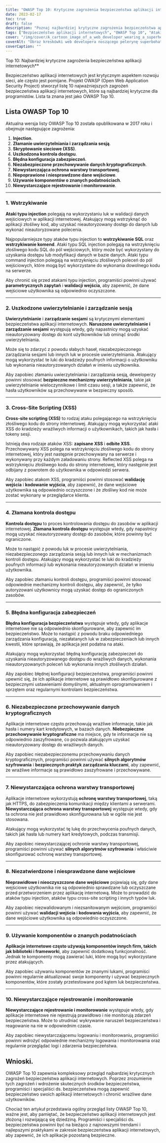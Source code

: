 ```yaml
---
title: "OWASP Top 10: Krytyczne zagrożenia bezpieczeństwa aplikacji internetowych"
date: 2023-02-17
toc: true
draft: false
description: "Poznaj najbardziej krytyczne zagrożenia bezpieczeństwa aplikacji internetowych z listy OWASP Top 10 i dowiedz się, jak się przed nimi chronić"
tags: ["Bezpieczeństwo aplikacji internetowych", "OWASP Top 10", "Ataki iniekcyjne", "Uwierzytelnianie", "Zarządzanie sesją", "Ataki XSS", "Kontrola dostępu", "Błędna konfiguracja zabezpieczeń", "Przechowywanie kryptograficzne", "Ochrona warstwy transportowej", "Walidacja wejścia", "Komponenty stron trzecich", "Rejestrowanie i monitorowanie", "Rozwój stron internetowych", "Cybersecurity", "Ochrona danych", "Bezpieczeństwo oprogramowania", "Bezpieczeństwo IT", "Środki bezpieczeństwa", "Zarządzanie ryzykiem"]
cover: "/img/cover/A_cartoon_image_of_a_web_developer_wearing_a_superhero_cape.png"
coverAlt: "Obraz kreskówki web developera noszącego pelerynę superbohatera i trzymającego tarczę. Tarcza chroni laptopa z interfejsem aplikacji internetowej na ekranie."
coverCaption: ""
---
```

 Top 10: Najbardziej krytyczne zagrożenia bezpieczeństwa aplikacji internetowych**

Bezpieczeństwo aplikacji internetowych jest krytycznym aspektem rozwoju sieci, ale często jest pomijane. Projekt OWASP (Open Web Application Security Project) stworzył listę 10 najważniejszych zagrożeń bezpieczeństwa aplikacji internetowych, które są najbardziej krytyczne dla programistów. Lista ta znana jest jako OWASP Top 10.

## Lista OWASP Top 10

Aktualna wersja listy OWASP Top 10 została opublikowana w 2017 roku i obejmuje następujące zagrożenia:

1. **Injection**.
2. **Złamanie uwierzytelniania i zarządzania sesją**.
3. **Skryptowanie sieciowe (XSS)**.
4. **Uszkodzona kontrola dostępu**.
5. **Błędna konfiguracja zabezpieczeń**.
6. **Niezabezpieczone przechowywanie danych kryptograficznych**.
7. **Niewystarczająca ochrona warstwy transportowej**.
8. **Niepoprawione i niesprawdzone dane wejściowe**.
9. **Używanie komponentów o znanych podatnościach**.
10. **Niewystarczające rejestrowanie i monitorowanie**.

______

### 1. Wstrzykiwanie

**Ataki typu injection** polegają na wykorzystaniu luk w walidacji danych wejściowych w aplikacji internetowej. Atakujący mogą wstrzyknąć do aplikacji złośliwy kod, aby uzyskać nieautoryzowany dostęp do danych lub wykonać nieautoryzowane polecenia.

Najpopularniejsze typy ataków typu injection to **wstrzykiwanie SQL** oraz **wstrzykiwanie komend**. Ataki typu SQL injection polegają na wstrzyknięciu złośliwego kodu SQL do pól wejściowych, który może być wykorzystany do uzyskania dostępu lub modyfikacji danych w bazie danych. Ataki typu command injection polegają na wstrzyknięciu złośliwych poleceń do pól wejściowych, które mogą być wykorzystane do wykonania dowolnego kodu na serwerze.

Aby chronić się przed atakami typu injection, programiści powinni używać **parametrycznych zapytań** i **walidacji wejścia**, aby zapewnić, że dane wejściowe użytkownika są odpowiednio oczyszczone.

______

### 2. Uszkodzone uwierzytelnianie i zarządzanie sesją

**Uwierzytelnianie** i **zarządzanie sesjami** są krytycznymi elementami bezpieczeństwa aplikacji internetowych. **Naruszone uwierzytelnianie i zarządzanie sesjami** występują wtedy, gdy napastnicy mogą uzyskać nieautoryzowany dostęp do kont użytkowników lub ominąć środki uwierzytelniania.

Może się to zdarzyć z powodu słabych haseł, niezabezpieczonego zarządzania sesjami lub innych luk w procesie uwierzytelniania. Atakujący mogą wykorzystać te luki do kradzieży poufnych informacji o użytkowniku lub wykonania nieautoryzowanych działań w imieniu użytkownika.

Aby zapobiec złamaniu uwierzytelniania i zarządzania sesją, deweloperzy powinni stosować **bezpieczne mechanizmy uwierzytelniania**, takie jak uwierzytelnianie wieloczynnikowe i limit czasu sesji, a także zapewnić, że hasła użytkowników są przechowywane w bezpieczny sposób.

______

### 3. Cross-Site Scripting (XSS)

**Cross-site scripting (XSS)** to rodzaj ataku polegającego na wstrzyknięciu złośliwego kodu do strony internetowej. Atakujący mogą wykorzystać ataki XSS do kradzieży wrażliwych informacji o użytkownikach, takich jak hasła i tokeny sesji.

Istnieją dwa rodzaje ataków XSS: **zapisane XSS** i **odbite XSS**. Przechowywany XSS polega na wstrzyknięciu złośliwego kodu do strony internetowej, który jest następnie przechowywany na serwerze i wykonywany przy każdym załadowaniu strony. Reflected XSS polega na wstrzyknięciu złośliwego kodu do strony internetowej, który następnie jest odbijany z powrotem do użytkownika w odpowiedzi serwera.

Aby zapobiec atakom XSS, programiści powinni stosować **walidację wejścia** i **kodowanie wyjścia**, aby zapewnić, że dane wejściowe użytkownika są odpowiednio oczyszczone i że złośliwy kod nie może zostać wykonany w przeglądarce klienta.

______

### 4. Złamana kontrola dostępu

**Kontrola dostępu** to proces kontrolowania dostępu do zasobów w aplikacji internetowej. **Złamana kontrola dostępu** występuje wtedy, gdy napastnicy mogą uzyskać nieautoryzowany dostęp do zasobów, które powinny być ograniczone.

Może to nastąpić z powodu luk w procesie uwierzytelniania, niezabezpieczonego zarządzania sesją lub innych luk w mechanizmach kontroli dostępu. Atakujący mogą wykorzystać te luki do kradzieży poufnych informacji lub wykonania nieautoryzowanych działań w imieniu użytkownika.

Aby zapobiec złamaniu kontroli dostępu, programiści powinni stosować odpowiednie mechanizmy kontroli dostępu, aby zapewnić, że tylko autoryzowani użytkownicy mogą uzyskać dostęp do ograniczonych zasobów.

______

### 5. Błędna konfiguracja zabezpieczeń

**Błędna konfiguracja bezpieczeństwa** występuje wtedy, gdy aplikacje internetowe nie są odpowiednio skonfigurowane, aby zapewnić im bezpieczeństwo. Może to nastąpić z powodu braku odpowiedniego zarządzania konfiguracją, niezałatanych luk w zabezpieczeniach lub innych kwestii, które sprawiają, że aplikacja jest podatna na ataki.

Atakujący mogą wykorzystać błędną konfigurację zabezpieczeń do uzyskania nieautoryzowanego dostępu do wrażliwych danych, wykonania nieautoryzowanych poleceń lub wykonania innych złośliwych działań.

Aby zapobiec błędnej konfiguracji bezpieczeństwa, programiści powinni upewnić się, że ich aplikacje internetowe są prawidłowo skonfigurowane z bezpiecznymi ustawieniami domyślnymi, aktualnym oprogramowaniem i sprzętem oraz regularnymi kontrolami bezpieczeństwa.

______

### 6. Niezabezpieczone przechowywanie danych kryptograficznych

Aplikacje internetowe często przechowują wrażliwe informacje, takie jak hasła i numery kart kredytowych, w bazach danych. **Niebezpieczne przechowywanie kryptograficzne** ma miejsce, gdy te informacje nie są odpowiednio zaszyfrowane, co pozwala atakującym uzyskać nieautoryzowany dostęp do wrażliwych danych.

Aby zapobiec niezabezpieczonemu przechowywaniu danych kryptograficznych, programiści powinni używać **silnych algorytmów szyfrowania** i **bezpiecznych praktyk zarządzania kluczami**, aby zapewnić, że wrażliwe informacje są prawidłowo zaszyfrowane i przechowywane.

______

### 7. Niewystarczająca ochrona warstwy transportowej

Aplikacje internetowe wykorzystują **ochronę warstwy transportowej**, taką jak HTTPS, do zabezpieczenia komunikacji między klientami a serwerami. **Niewystarczająca ochrona warstwy transportowej** występuje wtedy, gdy ta ochrona nie jest prawidłowo skonfigurowana lub w ogóle nie jest stosowana.

Atakujący mogą wykorzystać tę lukę do przechwycenia poufnych danych, takich jak hasła lub numery kart kredytowych, podczas transmisji.

Aby zapobiec niewystarczającej ochronie warstwy transportowej, programiści powinni używać **silnych algorytmów szyfrowania** i właściwie skonfigurować ochronę warstwy transportowej.

______

### 8. Niezatwierdzone i niesprawdzone dane wejściowe

**Nieprawidłowe i nieoczyszczone dane wejściowe** pojawiają się, gdy dane wejściowe użytkownika nie są odpowiednio sprawdzane lub oczyszczane przed przetworzeniem przez aplikację internetową. Może to prowadzić do ataków typu injection, ataków typu cross-site scripting i innych typów luk.

Aby zapobiec niezwalidowanym i niezsanitowanym wejściom, programiści powinni używać **walidacji wejścia** i **kodowania wyjścia**, aby zapewnić, że dane wejściowe użytkownika są odpowiednio oczyszczone.

______

### 9. Używanie komponentów o znanych podatnościach

**Aplikacje internetowe często używają komponentów innych firm, takich jak biblioteki i frameworki**, aby zapewnić dodatkową funkcjonalność. Jednak te komponenty mogą zawierać luki, które mogą być wykorzystane przez atakujących.

Aby zapobiec używaniu komponentów ze znanymi lukami, programiści powinni regularnie aktualizować swoje komponenty i używać bezpiecznych komponentów, które zostały przetestowane pod kątem luk bezpieczeństwa.

______

### 10. Niewystarczające rejestrowanie i monitorowanie

**Niewystarczające rejestrowanie i monitorowanie** występuje wtedy, gdy aplikacje internetowe nie rejestrują prawidłowo i nie monitorują zdarzeń bezpieczeństwa. Może to utrudniać wykrywanie naruszeń bezpieczeństwa i reagowanie na nie w odpowiednim czasie.

Aby zapobiec niewystarczającemu logowaniu i monitorowaniu, programiści powinni wdrożyć odpowiednie mechanizmy logowania i monitorowania oraz regularnie przeglądać logi i zdarzenia bezpieczeństwa.

## Wnioski.

OWASP Top 10 zapewnia kompleksowy przegląd najbardziej krytycznych zagrożeń bezpieczeństwa aplikacji internetowych. Poprzez zrozumienie tych zagrożeń i wdrożenie skutecznych środków bezpieczeństwa, programiści i specjaliści ds. bezpieczeństwa mogą zapewnić bezpieczeństwo swoich aplikacji internetowych i chronić wrażliwe dane użytkowników.

Chociaż ten artykuł przedstawia ogólny przegląd listy OWASP Top 10, ważne jest, aby pamiętać, że bezpieczeństwo aplikacji internetowych jest złożoną i rozwijającą się dziedziną. Programiści i specjaliści ds. bezpieczeństwa powinni być na bieżąco z najnowszymi trendami i najlepszymi praktykami w zakresie bezpieczeństwa aplikacji internetowych, aby zapewnić, że ich aplikacje pozostaną bezpieczne.

